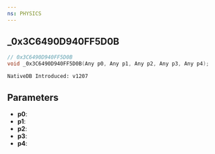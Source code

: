 ```yaml
---
ns: PHYSICS
---
```

## _0x3C6490D940FF5D0B

```c
// 0x3C6490D940FF5D0B
void _0x3C6490D940FF5D0B(Any p0, Any p1, Any p2, Any p3, Any p4);
```

```
NativeDB Introduced: v1207
```

## Parameters
* **p0**:
* **p1**:
* **p2**:
* **p3**:
* **p4**:
